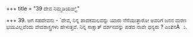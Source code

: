 +++
title = "39 ದೇವ ನಿಮ್ಮಡಿಯಙ್ಘ್ರಿ"

+++
39. ಆಗ ಸಹದೇವನು - `ದೇವ, ನಿನ್ನ ಪಾದಕಮಲವನ್ನು ಯಾರು ನೆನೆಯುತ್ತಾರೋ ಅವರಿಗೆ ಜನನ ಮರಣ ಭಯವಿಲ್ಲವೆಂದು ವೇದಶಾಸ್ತ್ರಗಳು ಹೇಳುತ್ತವೆ. ನಿನ್ನ ಸಾಕ್ಷಾತ್  ದರ್ಶನವನ್ನು ಪಡೆದ ನಾವೇ ಧನ್ಯರು ? ಎಂzನÀು.